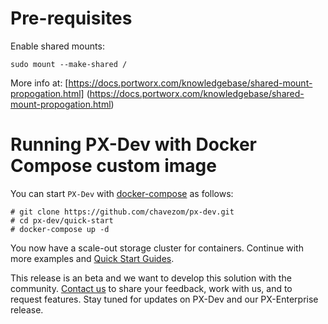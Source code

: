 # Pre-requisites

Enable shared mounts: 

```
sudo mount --make-shared /
```

More info at: [https://docs.portworx.com/knowledgebase/shared-mount-propogation.html] (https://docs.portworx.com/knowledgebase/shared-mount-propogation.html)


# Running PX-Dev with Docker Compose custom image

You can start `PX-Dev` with [docker-compose](https://docs.docker.com/compose/install/) as follows:

```
# git clone https://github.com/chavezom/px-dev.git
# cd px-dev/quick-start
# docker-compose up -d
```

You now have a scale-out storage cluster for containers. Continue with more examples and [Quick Start Guides](https://github.com/portworx/px-dev/blob/master/README.md#install-and-quick-start-guides). 

This release is an beta and we want to develop this solution with the community. [Contact us](https://github.com/portworx/px-dev#contact-us) to share your feedback, work with us, and to request features. Stay tuned for updates on PX-Dev and our PX-Enterprise release. 
